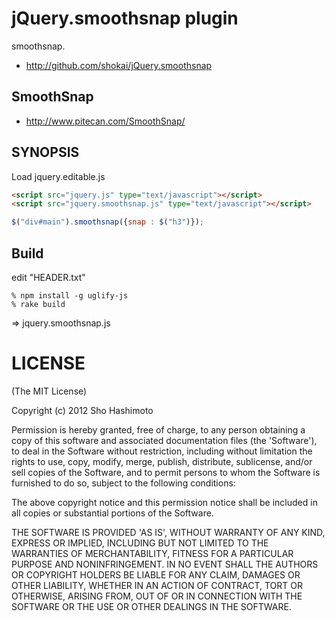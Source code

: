 jQuery.smoothsnap plugin
========================
smoothsnap.

* http://github.com/shokai/jQuery.smoothsnap

SmoothSnap
----------
* http://www.pitecan.com/SmoothSnap/


SYNOPSIS
--------

Load jquery.editable.js

````html
<script src="jquery.js" type="text/javascript"></script>
<script src="jquery.smoothsnap.js" type="text/javascript"></script>
````

````javascript
$("div#main").smoothsnap({snap : $("h3")});
````


Build
-----

edit "HEADER.txt"

    % npm install -g uglify-js
    % rake build

=> jquery.smoothsnap.js


LICENSE
=======
(The MIT License)

Copyright (c) 2012 Sho Hashimoto

Permission is hereby granted, free of charge, to any person obtaining
a copy of this software and associated documentation files (the
'Software'), to deal in the Software without restriction, including
without limitation the rights to use, copy, modify, merge, publish,
distribute, sublicense, and/or sell copies of the Software, and to
permit persons to whom the Software is furnished to do so, subject to
the following conditions:

The above copyright notice and this permission notice shall be
included in all copies or substantial portions of the Software.

THE SOFTWARE IS PROVIDED 'AS IS', WITHOUT WARRANTY OF ANY KIND,
EXPRESS OR IMPLIED, INCLUDING BUT NOT LIMITED TO THE WARRANTIES OF
MERCHANTABILITY, FITNESS FOR A PARTICULAR PURPOSE AND NONINFRINGEMENT.
IN NO EVENT SHALL THE AUTHORS OR COPYRIGHT HOLDERS BE LIABLE FOR ANY
CLAIM, DAMAGES OR OTHER LIABILITY, WHETHER IN AN ACTION OF CONTRACT,
TORT OR OTHERWISE, ARISING FROM, OUT OF OR IN CONNECTION WITH THE
SOFTWARE OR THE USE OR OTHER DEALINGS IN THE SOFTWARE.
